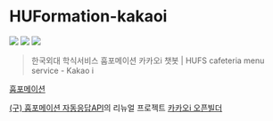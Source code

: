 # HUFormation-kakaoi
![](https://img.shields.io/badge/License-MIT-blue.svg) ![](https://img.shields.io/badge/Python-3.6-blue.svg) ![](https://img.shields.io/pypi/djversions/djangorestframework.svg)

> 한국외대 학식서비스 훕포메이션 카카오i 챗봇 | HUFS cafeteria menu service - Kakao i


[훕포메이션](http://pf.kakao.com/_xdERZxl)



[(구) 훕포메이션 자동응답API](https://github.com/roharon/HUFormation-kakao)의 리뉴얼 프로젝트
[카카오i 오픈빌더](https://i.kakao.com)